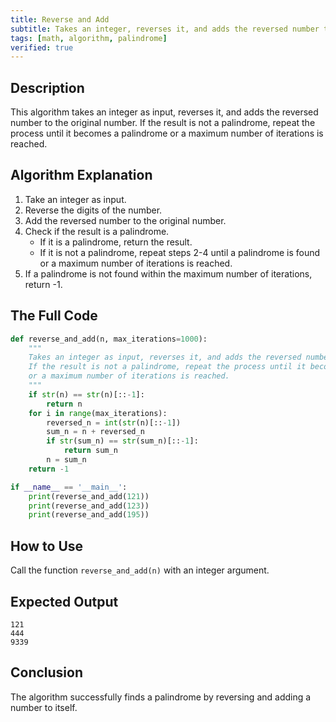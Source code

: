 ```yaml
---
title: Reverse and Add
subtitle: Takes an integer, reverses it, and adds the reversed number to the original until a palindrome is found.
tags: [math, algorithm, palindrome]
verified: true
---
```


## Description
This algorithm takes an integer as input, reverses it, and adds the reversed number to the original number. If the result is not a palindrome, repeat the process until it becomes a palindrome or a maximum number of iterations is reached.

## Algorithm Explanation
1. Take an integer as input.
2. Reverse the digits of the number.
3. Add the reversed number to the original number.
4. Check if the result is a palindrome.
    * If it is a palindrome, return the result.
    * If it is not a palindrome, repeat steps 2-4 until a palindrome is found or a maximum number of iterations is reached.
5. If a palindrome is not found within the maximum number of iterations, return -1.

## The Full Code
```python
def reverse_and_add(n, max_iterations=1000):
    """
    Takes an integer as input, reverses it, and adds the reversed number to the original number.
    If the result is not a palindrome, repeat the process until it becomes a palindrome
    or a maximum number of iterations is reached.
    """
    if str(n) == str(n)[::-1]:
        return n
    for i in range(max_iterations):
        reversed_n = int(str(n)[::-1])
        sum_n = n + reversed_n
        if str(sum_n) == str(sum_n)[::-1]:
            return sum_n
        n = sum_n
    return -1

if __name__ == '__main__':
    print(reverse_and_add(121))
    print(reverse_and_add(123))
    print(reverse_and_add(195))
```

## How to Use
Call the function `reverse_and_add(n)` with an integer argument.

## Expected Output
```
121
444
9339
```

## Conclusion
The algorithm successfully finds a palindrome by reversing and adding a number to itself.

